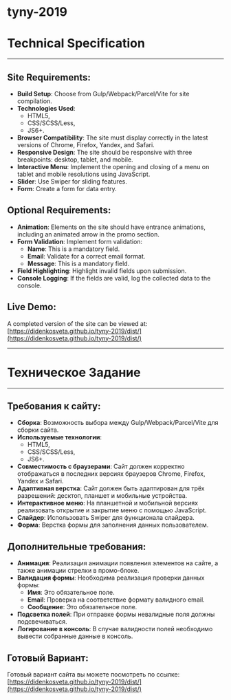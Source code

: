 # tyny-2019
# Technical Specification

---

## Site Requirements:

- **Build Setup**: Choose from Gulp/Webpack/Parcel/Vite for site compilation.
- **Technologies Used**:
  - HTML5,
  - CSS/SCSS/Less,
  - JS6+.
- **Browser Compatibility**: The site must display correctly in the latest versions of Chrome, Firefox, Yandex, and Safari.
- **Responsive Design**: The site should be responsive with three breakpoints: desktop, tablet, and mobile.
- **Interactive Menu**: Implement the opening and closing of a menu on tablet and mobile resolutions using JavaScript.
- **Slider**: Use Swiper for sliding features.
- **Form**: Create a form for data entry.

## Optional Requirements:

- **Animation**: Elements on the site should have entrance animations, including an animated arrow in the promo section.
- **Form Validation**: Implement form validation:
  - **Name**: This is a mandatory field.
  - **Email**: Validate for a correct email format.
  - **Message**: This is a mandatory field.
- **Field Highlighting**: Highlight invalid fields upon submission.
- **Console Logging**: If the fields are valid, log the collected data to the console.

## Live Demo:

A completed version of the site can be viewed at: [https://didenkosveta.github.io/tyny-2019/dist/](https://didenkosveta.github.io/tyny-2019/dist/)


---

# Техническое Задание

---

## Требования к сайту:

- **Сборка**: Возможность выбора между Gulp/Webpack/Parcel/Vite для сборки сайта.
- **Используемые технологии**:
  - HTML5,
  - CSS/SCSS/Less,
  - JS6+.
- **Совместимость с браузерами**: Сайт должен корректно отображаться в последних версиях браузеров Chrome, Firefox, Yandex и Safari.
- **Адаптивная верстка**: Сайт должен быть адаптирован для трёх разрешений: десктоп, планшет и мобильные устройства.
- **Интерактивное меню**: На планшетной и мобильной версиях реализовать открытие и закрытие меню с помощью JavaScript.
- **Слайдер**: Использовать Swiper для функционала слайдера.
- **Форма**: Верстка формы для заполнения данных пользователем.

## Дополнительные требования:

- **Анимация**: Реализация анимации появления элементов на сайте, а также анимации стрелки в промо-блоке.
- **Валидация формы**: Необходима реализация проверки данных формы:
  - **Имя**: Это обязательное поле.
  - **Email**: Проверка на соответствие формату валидного email.
  - **Сообщение**: Это обязательное поле.
- **Подсветка полей**: При отправке формы невалидные поля должны подсвечиваться.
- **Логирование в консоль**: В случае валидности полей необходимо вывести собранные данные в консоль.

## Готовый Вариант:

Готовый вариант сайта вы можете посмотреть по ссылке: [https://didenkosveta.github.io/tyny-2019/dist/](https://didenkosveta.github.io/tyny-2019/dist/)
